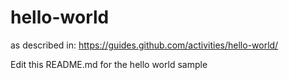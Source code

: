 # hello-world
as described in: https://guides.github.com/activities/hello-world/

Edit this README.md for the hello world sample

